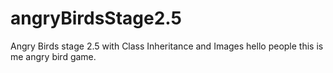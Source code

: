 # angryBirdsStage2.5
Angry Birds stage 2.5 with Class Inheritance and Images
hello people this is me angry bird game.